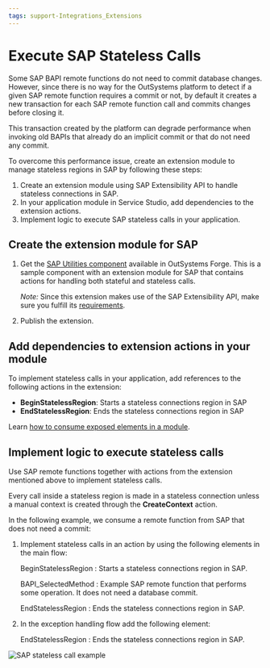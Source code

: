 ```yaml
---
tags: support-Integrations_Extensions
---
```


# Execute SAP Stateless Calls

Some SAP BAPI remote functions do not need to commit database changes. However, since there is no way for the OutSystems platform to detect if a given SAP remote function requires a commit or not, by default it creates a new transaction for each SAP remote function call and commits changes before closing it.

This transaction created by the platform can degrade performance when invoking old BAPIs that already do an implicit commit or that do not need any commit.

To overcome this performance issue, create an extension module to manage stateless regions in SAP by following these steps:

1. Create an extension module using SAP Extensibility API to handle stateless connections in SAP.
1. In your application module in Service Studio, add dependencies to the extension actions.
1. Implement logic to execute SAP stateless calls in your application.

## Create the extension module for SAP

1. Get the [SAP Utilities component](<http://www.outsystems.com/forge/component/1012/sap-utilities/>) available in OutSystems Forge. This is a sample component with an extension module for SAP that contains actions for handling both stateful and stateless calls.  

    _Note:_ Since this extension makes use of the SAP Extensibility API, make sure you fulfill its [requirements](../../ref/apis/sap-extensibility-api.md).

1. Publish the extension.

## Add dependencies to extension actions in your module

To implement stateless calls in your application, add references to the following actions in the extension:

* **BeginStatelessRegion**: Starts a stateless connections region in SAP
* **EndStatelessRegion**: Ends the stateless connections region in SAP

Learn [how to consume exposed elements in a module](<../../develop/reuse-and-refactor/expose-and-reuse.md#reuse>).

## Implement logic to execute stateless calls

Use SAP remote functions together with actions from the extension mentioned above to implement stateless calls. 

Every call inside a stateless region is made in a stateless connection unless a manual context is created through the **CreateContext** action.

In the following example, we consume a remote function from SAP that does not need a commit:

1. Implement stateless calls in an action by using the following elements in the main flow:

    BeginStatelessRegion
    :   Starts a stateless connections region in SAP.

    BAPI_SelectedMethod
    :   Example SAP remote function that performs some operation. It does not need a database commit.

    EndStatelessRegion
    :   Ends the stateless connections region in SAP.

1. In the exception handling flow add the following element:

    EndStatelessRegion
    :   Ends the stateless connections region in SAP.

![SAP stateless call example](images/sap-stateless-01.png?width=300)
